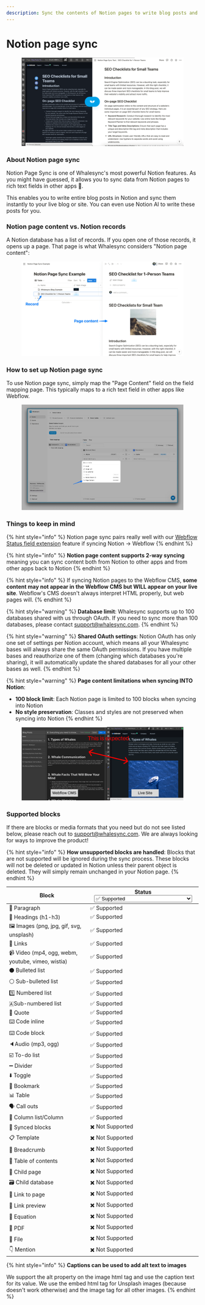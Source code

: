 ```yaml
---
description: Sync the contents of Notion pages to write blog posts and more
---
```


# Notion page sync

<figure><img src="../../.gitbook/assets/notionpagesync.png" alt=""><figcaption></figcaption></figure>

### About Notion page sync

Notion Page Sync is one of Whalesync's most powerful Notion features. As you might have guessed, it allows you to sync data from Notion pages to rich text fields in other apps :exploding_head:.

This enables you to write entire blog posts in Notion and sync them instantly to your live blog or site. You can even use Notion AI to write these posts for you.

### Notion page content vs. Notion records

A Notion database has a list of records. If you open one of those records, it opens up a page. That page is what Whalesync considers "Notion page content":

<figure><img src="../../.gitbook/assets/notion_page_content.png" alt=""><figcaption></figcaption></figure>

### How to set up Notion page sync

To use Notion page sync, simply map the "Page Content" field on the field mapping page. This typically maps to a rich text field in other apps like Webflow.

<figure><img src="../../.gitbook/assets/CleanShot 2025-04-17 at 02.09.03.png" alt=""><figcaption></figcaption></figure>

### Things to keep in mind

{% hint style="info" %}
Notion page sync pairs really well with our [Webflow Status field extension](../webflow/webflow-status-field.md) feature if syncing Notion -> Webflow
{% endhint %}

{% hint style="info" %}
**Notion page content supports 2-way syncing** meaning you can sync content both from Notion to other apps and from other apps back to Notion
{% endhint %}

{% hint style="info" %}
If syncing Notion pages to the Webflow CMS, **some content may not appear in the Webflow CMS but WILL appear on your live site**. Webflow's CMS doesn't always interpret HTML properly, but web pages will.
{% endhint %}

{% hint style="warning" %}
**Database limit**: Whalesync supports up to 100 databases shared with us through OAuth. If you need to sync more than 100 databases, please contact support@whalesync.com.
{% endhint %}

{% hint style="warning" %}
**Shared OAuth settings**: Notion OAuth has only one set of settings per Notion account, which means all your Whalesync bases will always share the same OAuth permissions. If you have multiple bases and reauthorize one of them (changing which databases you're sharing), it will automatically update the shared databases for all your other bases as well.
{% endhint %}

{% hint style="warning" %}
**Page content limitations when syncing INTO Notion**:

- **100 block limit**: Each Notion page is limited to 100 blocks when syncing into Notion
- **No style preservation**: Classes and styles are not preserved when syncing into Notion
  {% endhint %}

<figure><img src="../../.gitbook/assets/CMS vs Site (1).png" alt=""><figcaption></figcaption></figure>

### Supported blocks

If there are blocks or media formats that you need but do not see listed below, please reach out to support@whalesync.com. We are always looking for ways to improve the product!

{% hint style="info" %}
**How unsupported blocks are handled**: Blocks that are not supported will be ignored during the sync process. These blocks will not be deleted or updated in Notion unless their parent object is deleted. They will simply remain unchanged in your Notion page.
{% endhint %}

<table><thead><tr><th>Block</th><th>Status<select><option value="b22bf9be887443049ab27a662e9d8a0c" label="✅ Supported" color="blue"></option><option value="d0b30e9802464ef68f948996577c67df" label="✖️ Not Supported" color="blue"></option><option value="297590c1d191421ba907116eb63e2899" label="✅ Supported - Embedded Images Only" color="blue"></option><option value="0669e7eb92b64963b8cee1ec2a0dd743" label="✅ Supported - Embedded Content Only" color="blue"></option></select></th></tr></thead><tbody><tr><td> 📝 Paragraph</td><td><span data-option="b22bf9be887443049ab27a662e9d8a0c">✅ Supported</span></td></tr><tr><td>💪 Headings (h1-h3)</td><td><span data-option="b22bf9be887443049ab27a662e9d8a0c">✅ Supported</span></td></tr><tr><td>🖼️ Images (png, jpg, gif, svg, unsplash)</td><td><span data-option="b22bf9be887443049ab27a662e9d8a0c">✅ Supported</span></td></tr><tr><td>🔗 Links</td><td><span data-option="b22bf9be887443049ab27a662e9d8a0c">✅ Supported</span></td></tr><tr><td>📹 Video (mp4, ogg, webm, youtube, vimeo, wistia)</td><td><span data-option="b22bf9be887443049ab27a662e9d8a0c">✅ Supported</span></td></tr><tr><td>⚫ Bulleted list</td><td><span data-option="b22bf9be887443049ab27a662e9d8a0c">✅ Supported</span></td></tr><tr><td>⚪ Sub-bulleted list</td><td><span data-option="b22bf9be887443049ab27a662e9d8a0c">✅ Supported</span></td></tr><tr><td>1️⃣ Numbered list</td><td><span data-option="b22bf9be887443049ab27a662e9d8a0c">✅ Supported</span></td></tr><tr><td>🇦Sub-numbered list</td><td><span data-option="b22bf9be887443049ab27a662e9d8a0c">✅ Supported</span></td></tr><tr><td>🎤 Quote</td><td><span data-option="b22bf9be887443049ab27a662e9d8a0c">✅ Supported</span></td></tr><tr><td>⌨️ Code inline</td><td><span data-option="b22bf9be887443049ab27a662e9d8a0c">✅ Supported</span></td></tr><tr><td>⌨️ Code block</td><td><span data-option="b22bf9be887443049ab27a662e9d8a0c">✅ Supported</span></td></tr><tr><td>🔈Audio (mp3, ogg)</td><td><span data-option="b22bf9be887443049ab27a662e9d8a0c">✅ Supported</span></td></tr><tr><td>☑️ To-do list</td><td><span data-option="b22bf9be887443049ab27a662e9d8a0c">✅ Supported</span></td></tr><tr><td>➖ Divider</td><td><span data-option="b22bf9be887443049ab27a662e9d8a0c">✅ Supported</span></td></tr><tr><td>⬇️ Toggle</td><td><span data-option="b22bf9be887443049ab27a662e9d8a0c">✅ Supported</span></td></tr><tr><td>🔖 Bookmark</td><td><span data-option="b22bf9be887443049ab27a662e9d8a0c">✅ Supported</span></td></tr><tr><td>📊 Table</td><td><span data-option="b22bf9be887443049ab27a662e9d8a0c">✅ Supported</span></td></tr><tr><td>🗣️ Call outs</td><td><span data-option="b22bf9be887443049ab27a662e9d8a0c">✅ Supported</span></td></tr><tr><td>📐 Column list/Column</td><td><span data-option="b22bf9be887443049ab27a662e9d8a0c">✅ Supported</span></td></tr><tr><td>🔄 Synced blocks</td><td><span data-option="d0b30e9802464ef68f948996577c67df">✖️ Not Supported</span></td></tr><tr><td>📋 Template</td><td><span data-option="d0b30e9802464ef68f948996577c67df">✖️ Not Supported</span></td></tr><tr><td>🍞 Breadcrumb</td><td><span data-option="d0b30e9802464ef68f948996577c67df">✖️ Not Supported</span></td></tr><tr><td>📑 Table of contents</td><td><span data-option="d0b30e9802464ef68f948996577c67df">✖️ Not Supported</span></td></tr><tr><td>📄 Child page</td><td><span data-option="d0b30e9802464ef68f948996577c67df">✖️ Not Supported</span></td></tr><tr><td>🗃️ Child database</td><td><span data-option="d0b30e9802464ef68f948996577c67df">✖️ Not Supported</span></td></tr><tr><td>🔗 Link to page</td><td><span data-option="d0b30e9802464ef68f948996577c67df">✖️ Not Supported</span></td></tr><tr><td>🔗 Link preview</td><td><span data-option="d0b30e9802464ef68f948996577c67df">✖️ Not Supported</span></td></tr><tr><td>🔢 Equation</td><td><span data-option="d0b30e9802464ef68f948996577c67df">✖️ Not Supported</span></td></tr><tr><td>📎 PDF</td><td><span data-option="d0b30e9802464ef68f948996577c67df">✖️ Not Supported</span></td></tr><tr><td>📁 File</td><td><span data-option="d0b30e9802464ef68f948996577c67df">✖️ Not Supported</span></td></tr><tr><td>👇 Mention</td><td><span data-option="d0b30e9802464ef68f948996577c67df">✖️ Not Supported</span></td></tr></tbody></table>

{% hint style="info" %}
**Captions can be used to add alt text to images**

We support the alt property on the image html tag and use the caption text for its value. We use the embed html tag for Unsplash images (because doesn't work otherwise) and the image tag for all other images.
{% endhint %}
